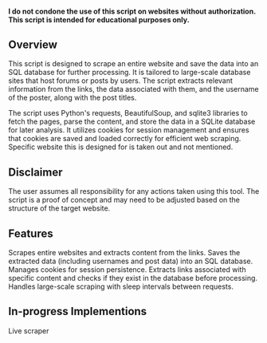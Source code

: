 
#### I do not condone the use of this script on websites without authorization. This script is intended for educational purposes only. 
## Overview
This script is designed to scrape an entire website and save the data into an SQL database for further processing. It is tailored to large-scale database sites that host forums or posts by users. The script extracts relevant information from the links, the data associated with them, and the username of the poster, along with the post titles.

The script uses Python's requests, BeautifulSoup, and sqlite3 libraries to fetch the pages, parse the content, and store the data in a SQLite database for later analysis. It utilizes cookies for session management and ensures that cookies are saved and loaded correctly for efficient web scraping. Specific website this is designed for is taken out and not mentioned.

## Disclaimer
The user assumes all responsibility for any actions taken using this tool. The script is a proof of concept and may need to be adjusted based on the structure of the target website.

## Features
Scrapes entire websites and extracts content from the links.
Saves the extracted data (including usernames and post data) into an SQL database.
Manages cookies for session persistence.
Extracts links associated with specific content and checks if they exist in the database before processing.
Handles large-scale scraping with sleep intervals between requests.
## In-progress Implementions
Live scraper

